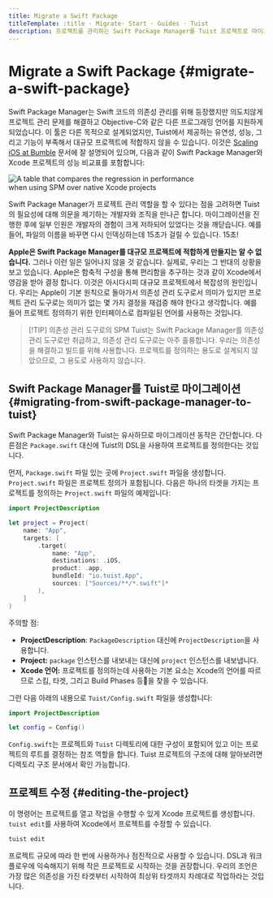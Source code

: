 ```yaml
---
title: Migrate a Swift Package
titleTemplate: :title · Migrate· Start · Guides · Tuist
description: 프로젝트를 관리하는 Swift Package Manager를 Tuist 프로젝트로 마이그레이션 하는 방법을 알아봅니다.
---
```


# Migrate a Swift Package {#migrate-a-swift-package}

Swift Package Manager는 Swift 코드의 의존성 관리를 위해 등장했지만 의도치않게 프로젝트 관리 문제를 해결하고 Objective-C와 같은 다른 프로그래밍 언어를 지원하게 되었습니다. 이 툴은 다른 목적으로 설계되었지만, Tuist에서 제공하는 유연성, 성능, 그리고 기능이 부족해서 대규모 프로젝트에 적합하지 않을 수 있습니다. 이것은 [Scaling iOS at Bumble](https://medium.com/bumble-tech/scaling-ios-at-bumble-239e0fa009f2) 문서에 잘 설명되어 있으며, 다음과 같이 Swift Package Manager와 Xcode 프로젝트의 성능 비교표를 포함합니다:

<img style="max-width: 400px;" alt="A table that compares the regression in performance when using SPM over native Xcode projects" src="/images/guides/start/migrate/performance-table.webp">

Swift Package Manager가 프로젝트 관리 역할을 할 수 있다는 점을 고려하면 Tuist의 필요성에 대해 의문을 제기하는 개발자와 조직을 만나곤 합니다. 마이그레이션을 진행한 후에 일부 인원은 개발자의 경험이 크게 저하되어 있었다는 것을 깨닫습니다. 예를 들어, 파일의 이름을 바꾸면 다시 인덱싱하는데 15초가 걸릴 수 있습니다. 15초!

**Apple은 Swift Package Manager를 대규모 프로젝트에 적합하게 만들지는 알 수 없습니다.** 그러나 이런 일은 일어나지 않을 것 같습니다. 실제로, 우리는 그 반대의 상황을 보고 있습니다. Apple은 함축적 구성을 통해 편리함을 추구하는 것과 같이 Xcode에서 영감을 받아 결정 합니다. 이것은 <LocalizedLink href="/guides/develop/projects/cost-of-convenience">아시다시피</LocalizedLink> 대규모 프로젝트에서 복잡성의 원인입니다. 우리는 Apple이 기본 원칙으로 돌아가서 의존성 관리 도구로서 의미가 있지만 프로젝트 관리 도구로는 의미가 없는 몇 가지 결정을 재검증 해야 한다고 생각합니다. 예를 들어 프로젝트 정의하기 위한 인터페이스로 컴파일된 언어를 사용하는 것입니다.

> [!TIP] 의존성 관리 도구로의 SPM
> Tuist는 Swift Package Manager를 의존성 관리 도구로만 취급하고, 의존성 관리 도구로는 아주 훌륭합니다. 우리는 의존성을 해결하고 빌드를 위해 사용합니다. 프로젝트를 정의하는 용도로 설계되지 않았으므로, 그 용도로 사용하지 않습니다.

## Swift Package Manager를 Tuist로 마이그레이션 {#migrating-from-swift-package-manager-to-tuist}

Swift Package Manager와 Tuist는 유사하므로 마이그레이션 동작은 간단합니다. 다른점은 `Package.swift` 대신에 Tuist의 DSL을 사용하여 프로젝트를 정의한다는 것입니다.

먼저, `Package.swift` 파일 있는 곳에 `Project.swift` 파일을 생성합니다. `Project.swift` 파일은 프로젝트 정의가 포함됩니다. 다음은 하나의 타겟을 가지는 프로젝트를 정의하는 `Project.swift` 파일의 예제입니다:

```swift
import ProjectDescription

let project = Project(
    name: "App",
    targets: [
        .target(
            name: "App",
            destinations: .iOS,
            product: .app,
            bundleId: "io.tuist.App",
            sources: ["Sources/**/*.swift"]*
        ),
    ]
)
```

주의할 점:

- **ProjectDescription**: `PackageDescription` 대신에 `ProjectDescription`을 사용합니다.
- **Project:** `package` 인스턴스를 내보내는 대신에 `project` 인스턴스를 내보냅니다.
- **Xcode 언어:** 프로젝트를 정의하는데 사용하는 기본 요소는 Xcode의 언어를 따르므로 스킴, 타겟, 그리고 Build Phases 등을 찾을 수 있습니다.

그런 다음 아래의 내용으로 `Tuist/Config.swift` 파일을 생성합니다:

```swift
import ProjectDescription

let config = Config()
```

`Config.swift`는 프로젝트와 `Tuist` 디렉토리에 대한 구성이 포함되어 있고 이는 프로젝트의 루트를 결정하는 참조 역할을 합니다. Tuist 프로젝트의 구조에 대해 알아보려면 <LocalizedLink href="/guides/develop/projects/directory-structure">디렉토리 구조</LocalizedLink> 문서에서 확인 가능합니다.

## 프로젝트 수정 {#editing-the-project}

이 명령어는 프로젝트를 열고 작업을 수행할 수 있게 Xcode 프로젝트를 생성합니다. <LocalizedLink href="/guides/develop/projects/editing">`tuist edit`</LocalizedLink>를 사용하여 Xcode에서 프로젝트를 수정할 수 있습니다.

```bash
tuist edit
```

프로젝트 규모에 따라 한 번에 사용하거나 점진적으로 사용할 수 있습니다. DSL과 워크플로우에 익숙해지기 위해 작은 프로젝트로 시작하는 것을 권장합니다. 우리의 조언은 가장 많은 의존성을 가진 타겟부터 시작하여 최상위 타겟까지 차례대로 작업하라는 것입니다.
